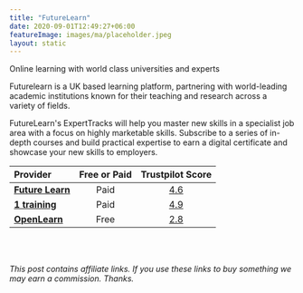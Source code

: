 ```yaml
---
title: "FutureLearn"
date: 2020-09-01T12:49:27+06:00
featureImage: images/ma/placeholder.jpeg
layout: static
---
```


Online learning with world class universities and experts

Futurelearn is a UK based learning platform, partnering with world-leading academic institutions known for their teaching and research across a variety of fields.

FutureLearn's ExpertTracks will help you master new skills in a specialist job area with a focus on highly marketable skills. Subscribe to a series of in-depth courses and build practical expertise to earn a digital certificate and showcase your new skills to employers.

| Provider      | Free or Paid  |  Trustpilot Score  |
| :-----------          | :--------------:      |  :--------------:         |
| [**Future Learn**](https://www.futurelearn.com/) | Paid | [4.6](https://www.trustpilot.com/review/www.futurelearn.com) | 
| [**1 training**](https://www.1training.org/) | Paid | [4.9](https://www.trustpilot.com/review/1training.org) | 
| [**OpenLearn**](https://www.open.edu/openlearn/) | Free | [2.8](https://www.trustpilot.com/review/www.open.ac.uk) | 
  

<br/><br/>

*This post contains affiliate links. If you use these links to buy something we may
earn a commission. Thanks.*







